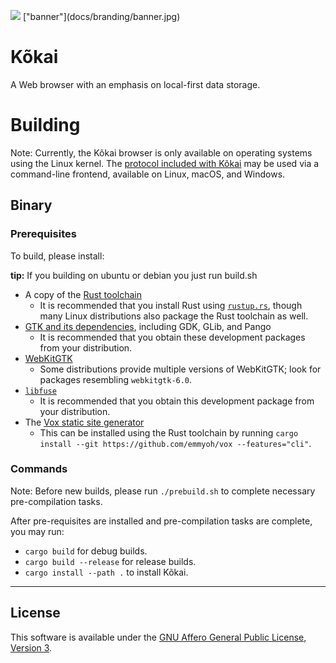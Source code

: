<p class="center">
  <img src="https://github.com/cosmic-zip/kokai/blob/feature/fork-cleanup/docs/branding/kokai.png?raw=true">
  ["banner"](docs/branding/banner.jpg)
</p>

# Kõkai

A Web browser with an emphasis on local-first data storage.

# Building

Note: Currently, the Kõkai browser is only available on operating systems using the Linux kernel.
The [protocol included with Kõkai](https://github.com/cosmic-zip/oku-fs) may be used via a command-line frontend, available on Linux, macOS, and Windows.

## Binary

### Prerequisites

To build, please install:

**tip:** If you building on ubuntu or debian you just run build.sh

- A copy of the [Rust toolchain](https://www.rust-lang.org/tools/install)
  - It is recommended that you install Rust using [`rustup.rs`](https://rustup.rs/), though many Linux distributions also package the Rust toolchain as well.
- [GTK and its dependencies](https://www.gtk.org/docs/installations/linux), including GDK, GLib, and Pango
  - It is recommended that you obtain these development packages from your distribution.
- [WebKitGTK](https://webkitgtk.org/)
  - Some distributions provide multiple versions of WebKitGTK; look for packages resembling `webkitgtk-6.0`.
- [`libfuse`](https://github.com/libfuse/libfuse/)
  - It is recommended that you obtain this development package from your distribution.
- The [Vox static site generator](https://emmyoh.github.io/vox/)
  - This can be installed using the Rust toolchain by running `cargo install --git https://github.com/emmyoh/vox --features="cli"`.

### Commands

Note: Before new builds, please run `./prebuild.sh` to complete necessary pre-compilation tasks.

After pre-requisites are installed and pre-compilation tasks are complete, you may run:

- `cargo build` for debug builds.
- `cargo build --release` for release builds.
- `cargo install --path .` to install Kõkai.

---

## License

This software is available under the [GNU Affero General Public License, Version 3](https://www.gnu.org/licenses/agpl-3.0.en.html).
